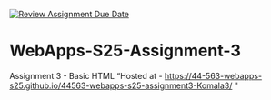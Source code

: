 [![Review Assignment Due Date](https://classroom.github.com/assets/deadline-readme-button-22041afd0340ce965d47ae6ef1cefeee28c7c493a6346c4f15d667ab976d596c.svg)](https://classroom.github.com/a/dtnQoQgg)
# WebApps-S25-Assignment-3
Assignment 3 - Basic HTML
“Hosted at -  https://44-563-webapps-s25.github.io/44563-webapps-s25-assignment3-Komala3/ "
